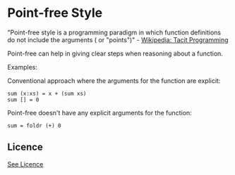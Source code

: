 # Point-free Style

"Point-free style is a programming paradigm in which function definitions do not include the arguments ( or "points")" - [Wikipedia: Tacit Programming](https://en.wikipedia.org/wiki/Tacit_programming)

Point-free can help in giving clear steps when reasoning about a function.

Examples:

Conventional approach where the arguments for the function are explicit:

```{haskell}
sum (x:xs) = x + (sum xs)
sum [] = 0
```

Point-free doesn't have any explicit arguments for the function:

```{haskell}
sum = foldr (+) 0
```

## Licence

[See Licence](/LICENSE)
